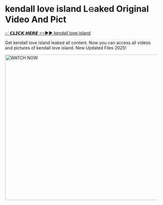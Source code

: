 # kendall love island L𝚎aked Original Video And Pict

<p><a href="https://cliphot.my.id/kendall+love+island" rel="nofollow">✅ 𝘾𝙇𝙄𝘾𝙆 𝙃𝙀𝙍𝙀 ==►► kendall love island​</a></p>


<p>Get kendall love island leaked all content. Now you can access all videos and pictures of kendall love island. New Updated Files 2025!</p>


<p><a rel="nofollow" title="WATCH NOW" href="https://cliphot.my.id/kendall+love+island"><img border="kendall+love+island" height="480" width="720" title="WATCH NOW" alt="WATCH NOW" src="https://i.ibb.co.com/xMMVF88/686577567.gif"></a></p>